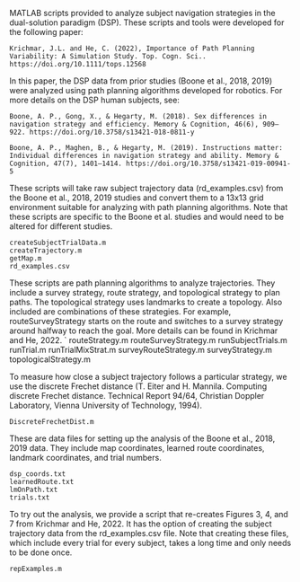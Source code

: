 MATLAB scripts provided to analyze subject navigation strategies in the dual-solution paradigm (DSP). These scripts and tools were developed for the following paper:

	Krichmar, J.L. and He, C. (2022), Importance of Path Planning Variability: A Simulation Study. Top. Cogn. Sci.. https://doi.org/10.1111/tops.12568

In this paper, the DSP data from prior studies (Boone et al., 2018, 2019) were analyzed using path planning algorithms developed for robotics. For more details on the DSP human subjects, see:
 
	Boone, A. P., Gong, X., & Hegarty, M. (2018). Sex differences in navigation strategy and efficiency. Memory & Cognition, 46(6), 909–922. https://doi.org/10.3758/s13421-018-0811-y

	Boone, A. P., Maghen, B., & Hegarty, M. (2019). Instructions matter: Individual differences in navigation strategy and ability. Memory & Cognition, 47(7), 1401–1414. https://doi.org/10.3758/s13421-019-00941-5



These scripts will take raw subject trajectory data (rd_examples.csv) from the Boone et al., 2018, 2019 studies and convert them to a 13x13 grid environment suitable for analyzing with path planning algorithms. Note that these scripts are specific to the Boone et al. studies and would need to be altered for different studies.

	createSubjectTrialData.m
	createTrajectory.m
	getMap.m
	rd_examples.csv

These scripts are path planning algorithms to analyze trajectories. They include a survey strategy, route strategy, and topological strategy to plan paths. The topological strategy uses landmarks to create a topology. Also included are combinations of these strategies. For example, routeSurveyStrategy starts on the route and switches to a survey strategy around halfway to reach the goal. More details can be found in Krichmar and He, 2022.
`
	routeStrategy.m
	routeSurveyStrategy.m
	runSubjectTrials.m
	runTrial.m
	runTrialMixStrat.m
	surveyRouteStrategy.m
	surveyStrategy.m
	topologicalStrategy.m

To measure how close a subject trajectory follows a particular strategy, we use the discrete Frechet distance (T. Eiter and H. Mannila. Computing discrete Frechet distance. Technical Report 94/64, Christian Doppler Laboratory, Vienna University of Technology, 1994).

	DiscreteFrechetDist.m

These are data files for setting up the analysis of the Boone et al., 2018, 2019 data. They include map coordinates, learned route coordinates, landmark coordinates, and trial numbers.

	dsp_coords.txt
	learnedRoute.txt
	lmOnPath.txt
	trials.txt

To try out the analysis, we provide a script that re-creates Figures 3, 4, and 7 from Krichmar and He, 2022. It has the option of creating the subject trajectory data from the rd_examples.csv file. Note that creating these files, which include every trial for every subject, takes a long time and only needs to be done once.

	repExamples.m
